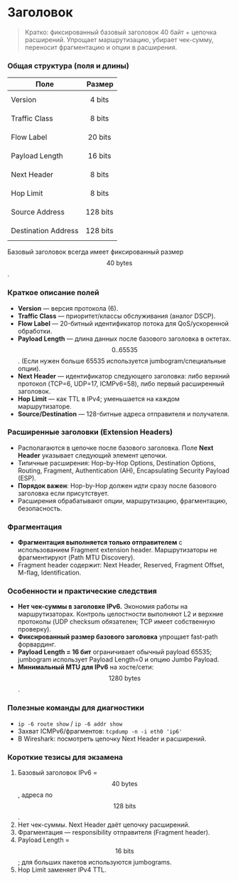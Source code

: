 # Заголовок

> Кратко: фиксированный базовый заголовок 40 байт + цепочка расширений. Упрощает маршрутизацию, убирает чек-сумму, переносит фрагментацию и опции в расширения.

### Общая структура (поля и длины)

| Поле                |               Размер |
| ------------------- | -------------------: |
| Version             |   $$4\ \text{bits}$$ |
| Traffic Class       |   $$8\ \text{bits}$$ |
| Flow Label          |  $$20\ \text{bits}$$ |
| Payload Length      |  $$16\ \text{bits}$$ |
| Next Header         |   $$8\ \text{bits}$$ |
| Hop Limit           |   $$8\ \text{bits}$$ |
| Source Address      | $$128\ \text{bits}$$ |
| Destination Address | $$128\ \text{bits}$$ |

Базовый заголовок всегда имеет фиксированный размер $$40\ \text{bytes}$$.

### Краткое описание полей

* **Version** — версия протокола (6).
* **Traffic Class** — приоритет/классы обслуживания (аналог DSCP).
* **Flow Label** — 20-битный идентификатор потока для QoS/ускоренной обработки.
* **Payload Length** — длина данных после базового заголовка в октетах. $$0..65535$$. (Если нужен больше 65535 используется jumbogram/специальные опции).
* **Next Header** — идентификатор следующего заголовка: либо верхний протокол (TCP=6, UDP=17, ICMPv6=58), либо первый расширенный заголовок.
* **Hop Limit** — как TTL в IPv4; уменьшается на каждом маршрутизаторе.
* **Source/Destination** — 128-битные адреса отправителя и получателя.

### Расширенные заголовки (Extension Headers)

* Располагаются в цепочке после базового заголовка. Поле **Next Header** указывает следующий элемент цепочки.
* Типичные расширения: Hop-by-Hop Options, Destination Options, Routing, Fragment, Authentication (AH), Encapsulating Security Payload (ESP).
* **Порядок важен**: Hop-by-Hop должен идти сразу после базового заголовка если присутствует.
* Расширения обрабатывают опции, маршрутизацию, фрагментацию, безопасность.

### Фрагментация

* **Фрагментация выполняется только отправителем** с использованием Fragment extension header. Маршрутизаторы не фрагментируют (Path MTU Discovery).
* Fragment header содержит: Next Header, Reserved, Fragment Offset, M-flag, Identification.

### Особенности и практические следствия

* **Нет чек-суммы в заголовке IPv6.** Экономия работы на маршрутизаторах. Контроль целостности выполняют L2 и верхние протоколы (UDP checksum обязателен; TCP имеет собственную проверку).
* **Фиксированный размер базового заголовка** упрощает fast-path форвардинг.
* **Payload Length = 16 бит** ограничивает обычный payload 65535; jumbogram использует Payload Length=0 и опцию Jumbo Payload.
* **Минимальный MTU для IPv6** на хосте/сети: $$1280\ \text{bytes}$$.

### Полезные команды для диагностики

* `ip -6 route show` / `ip -6 addr show`
* Захват ICMPv6/фрагментов: `tcpdump -n -i eth0 'ip6'`
* В Wireshark: посмотреть цепочку Next Header и расширений.

### Короткие тезисы для экзамена

1. Базовый заголовок IPv6 = $$40\ \text{bytes}$$, адреса по $$128\ \text{bits}$$.
2. Нет чек-суммы. Next Header даёт цепочку расширений.
3. Фрагментация — responsibility отправителя (Fragment header).
4. Payload Length = $$16\ \text{bits}$$; для больших пакетов используются jumbograms.
5. Hop Limit заменяет IPv4 TTL.
